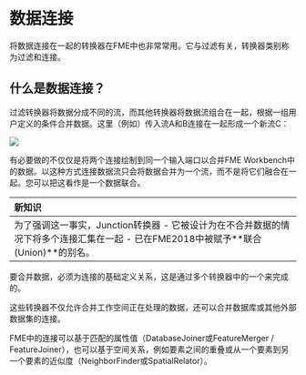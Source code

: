 # 数据连接

将数据连接在一起的转换器在FME中也非常常用。它与过滤有关，转换器类别称为过滤和连接。

## 什么是数据连接？

过滤转换器将数据分成不同的流，而其他转换器将数据流组合在一起，根据一组用户定义的条件合并数据。这里（例如）传入流A和B连接在一起形成一个新流C：

![](../../.gitbook/assets/img4.048.featurejoindiagramhalfscale.png)

有必要做的不仅仅是将两个连接绘制到同一个输入端口以合并FME Workbench中的数据。以这种方式连接数据流只会将数据合并为一个流，而不是将它们融合在一起。您可以把这看作是一个数据联合。

|  新知识 |
| :--- |
|  为了强调这一事实，Junction转换器 - 它被设计为在不合并数据的情况下将多个连接汇集在一起 - 已在FME2018中被赋予**联合(Union)**的别名。 |

要合并数据，必须为连接的基础定义关系，这是通过多个转换器中的一个来完成的。

这些转换器不仅允许合并工作空间正在处理的数据，还可以合并数据库或其他外部数据集的连接。

FME中的连接可以基于匹配的属性值（DatabaseJoiner或FeatureMerger / FeatureJoiner），也可以基于空间关系，例如要素之间的重叠或从一个要素到另一个要素的近似度（NeighborFinder或SpatialRelator）。

